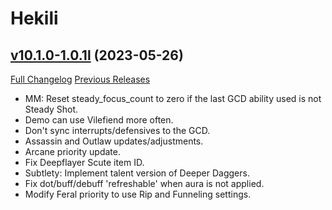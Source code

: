 # Hekili

## [v10.1.0-1.0.1l](https://github.com/Hekili/hekili/tree/v10.1.0-1.0.1l) (2023-05-26)
[Full Changelog](https://github.com/Hekili/hekili/compare/v10.1.0-1.0.1k...v10.1.0-1.0.1l) [Previous Releases](https://github.com/Hekili/hekili/releases)

- MM:  Reset steady\_focus\_count to zero if the last GCD ability used is not Steady Shot.  
- Demo can use Vilefiend more often.  
- Don't sync interrupts/defensives to the GCD.  
- Assassin and Outlaw updates/adjustments.  
- Arcane priority update.  
- Fix Deepflayer Scute item ID.  
- Subtlety:  Implement talent version of Deeper Daggers.  
- Fix dot/buff/debuff 'refreshable' when aura is not applied.  
- Modify Feral priority to use Rip and Funneling settings.  
